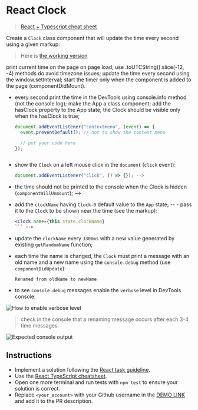 # React Clock

> [React + Typescript cheat sheet](https://mate-academy.github.io/fe-program/js/extra/react-typescript)

Create a `Clock` class component that will update the time every second using a given markup:

> Here is [the working version](https://mate-academy.github.io/react_clock)

print current time on the page on page load;
use .toUTCString().slice(-12, -4) methods do avoid timezone issues;
update the time every second using the window.setInterval;
start the timer only when the component is added to the page (componentDidMount).
- every second print the time in the DevTools using console.info method (not the console.log);
make the App a class component;
add the hasClock property to the App state;
the Clock should be visible only when the hasClock is true;


    ```js
    document.addEventListener("contextmenu", (event) => {
      event.preventDefault(); // not to show the context menu

      // put your code here
    });

  ```

  ```

- show the `Clock` on a left mouse click in the `document` (`click` event):
  ```js
  document.addEventListener("click", () => {}); -->
  ```
 - the time should not be printed to the console when the Clock is hidden (`componentWillUnmount`); -->
  - add the `clockName` having `Clock-0` default value to the `App` state;
-- - pass it to the `Clock` to be shown near the time (see the markup):
    ```jsx
    <Clock name={this.state.clockName} 
    ``` -->
- update the `clockName` every `3300ms` with a new value generated by existing `getRandomName` function;
- each time the name is changed, the `Clock` must print a message with an old name and a new name using the
  `console.debug` method (use `componentDidUpdate`):
  ```
  Renamed from oldName to newName
  ```
- to see `console.debug` messages enable the `verbose` level in DevTools console:

![How to enable verbose level](./readme-files/enable-verbose-level.png)

> check in the console that a renaming message occurs after each 3-4 time messages.

![Expected console output](./readme-files/expected-console-output.png)

## Instructions

- Implement a solution following the [React task guideline](https://github.com/mate-academy/react_task-guideline#react-tasks-guideline).
- Use the [React TypeScript cheatsheet](https://mate-academy.github.io/fe-program/js/extra/react-typescript).
- Open one more terminal and run tests with `npm test` to ensure your solution is correct.
- Replace `<your_account>` with your Github username in the [DEMO LINK](https://fenderukr.github.io/react_clock/) and add it to the PR description.
